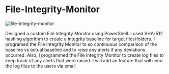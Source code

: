 # File-Integrity-Monitor

![file-integrity-monitor](https://github.com/dholt13/File-Integrity-Monitor/assets/69023233/fbead89b-c576-4d70-b777-3c68edd38f5f)

Designed a custom File Integrity Monitor using PowerShell. I used SHA-512 hashing algorithm to create a integrity baseline for target files/folders. I programed the File Integrity Monitor to so continuous comparison of the baseline vs actual baseline and to raise any alerts if any deviations occurred. Also, I programmed the File Integrity Monitor to create log files to keep track of any alerts that were raised. I will add an feature that will send the log files to the users via email
